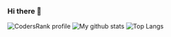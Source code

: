 ### Hi there 👋

<!--
**felubra/felubra** is a ✨ _special_ ✨ repository because its `README.md` (this file) appears on your GitHub profile.

- 🔭 I’m currently working on ...
- 🌱 I’m currently learning ...
- 👯 I’m looking to collaborate on ...
- 🤔 I’m looking for help with ...
- 💬 Ask me about ...
- 📫 How to reach me: ...
- 😄 Pronouns: ...
- ⚡ Fun fact: ...
-->
![CodersRank profile](https://cr-skills-chart-widget.azurewebsites.net/api/api?username=felubra&branding=false)
![My github stats](https://github-readme-stats.vercel.app/api?username=felubra&count_private=true&show_icons=true)
![Top Langs](https://github-readme-stats.vercel.app/api/top-langs/?username=felubra&layout=compact)
